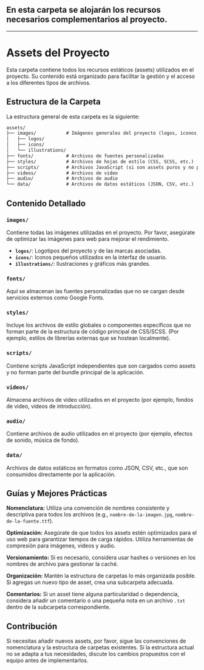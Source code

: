 ## En esta carpeta se alojarán los recursos necesarios complementarios al proyecto.

---


# Assets del Proyecto

Esta carpeta contiene todos los recursos estáticos (assets) utilizados en el proyecto. Su contenido está organizado para facilitar la gestión y el acceso a los diferentes tipos de archivos.

## Estructura de la Carpeta

La estructura general de esta carpeta es la siguiente:

```markdown
assets/  
├── images/           # Imágenes generales del proyecto (logos, iconos, ilustraciones, etc.)
│   ├── logos/
│   ├── icons/
│   └── illustrations/
├── fonts/            # Archivos de fuentes personalizadas
├── styles/           # Archivos de hojas de estilo (CSS, SCSS, etc.)
├── scripts/          # Archivos JavaScript (si son assets puros y no parte del código fuente principal)
├── videos/           # Archivos de video
├── audio/            # Archivos de audio
└── data/             # Archivos de datos estáticos (JSON, CSV, etc.)
```


## Contenido Detallado

### `images/`
Contiene todas las imágenes utilizadas en el proyecto. Por favor, asegúrate de optimizar las imágenes para web para mejorar el rendimiento.
- **`logos/`**: Logotipos del proyecto y de las marcas asociadas.
- **`icons/`**: Iconos pequeños utilizados en la interfaz de usuario.
- **`illustrations/`**: Ilustraciones y gráficos más grandes.

### `fonts/`
Aquí se almacenan las fuentes personalizadas que no se cargan desde servicios externos como Google Fonts.

### `styles/`
Incluye los archivos de estilo globales o componentes específicos que no forman parte de la estructura de código principal de CSS/SCSS. (Por ejemplo, estilos de librerías externas que se hostean localmente).

### `scripts/`
Contiene scripts JavaScript independientes que son cargados como assets y no forman parte del bundle principal de la aplicación.

### `videos/`
Almacena archivos de video utilizados en el proyecto (por ejemplo, fondos de video, videos de introducción).

### `audio/`
Contiene archivos de audio utilizados en el proyecto (por ejemplo, efectos de sonido, música de fondo).

### `data/`
Archivos de datos estáticos en formatos como JSON, CSV, etc., que son consumidos directamente por la aplicación.

## Guías y Mejores Prácticas

**Nomenclatura:** Utiliza una convención de nombres consistente y descriptiva para todos los archivos (e.g., `nombre-de-la-imagen.jpg`, `nombre-de-la-fuente.ttf`).  

**Optimización:** Asegúrate de que todos los assets estén optimizados para el uso web para garantizar tiempos de carga rápidos. Utiliza herramientas de compresión para imágenes, videos y audio.  

**Versionamiento:** Si es necesario, considera usar hashes o versiones en los nombres de archivo para gestionar la caché.  

**Organización:** Mantén la estructura de carpetas lo más organizada posible. Si agregas un nuevo tipo de asset, crea una subcarpeta adecuada.  

**Comentarios:** Si un asset tiene alguna particularidad o dependencia, considera añadir un comentario o una pequeña nota en un archivo `.txt` dentro de la subcarpeta correspondiente.  


## Contribución

Si necesitas añadir nuevos assets, por favor, sigue las convenciones de nomenclatura y la estructura de carpetas existentes. Si la estructura actual no se adapta a tus necesidades, discute los cambios propuestos con el equipo antes de implementarlos.